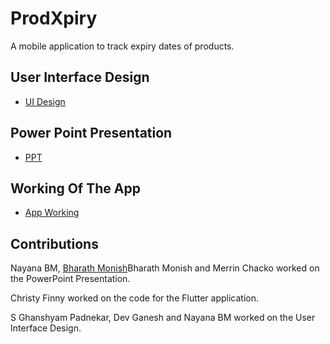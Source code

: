 # ProdXpiry

A mobile application to track expiry dates of products.

## User Interface Design

- [UI Design](https://app.uizard.io/p/4e6bb9c1)

## Power Point Presentation

- [PPT](https://docs.google.com/presentation/d/1MBbQJ_GeaTx9fA2VTL_SRTJba5Jd4J2H/edit#slide=id.p1)

## Working Of The App

- [App Working](https://drive.google.com/file/d/18CFbNnyKVOBWte6CDwAjry3d4ZCb9aj3/view?usp=sharing)


## Contributions

Nayana BM, [Bharath Monish](https://github.com/Bharathm1)Bharath Monish and Merrin Chacko worked on the PowerPoint Presentation.

Christy Finny worked on the code for the Flutter application.

S Ghanshyam Padnekar, Dev Ganesh and Nayana BM worked on the User Interface Design.
